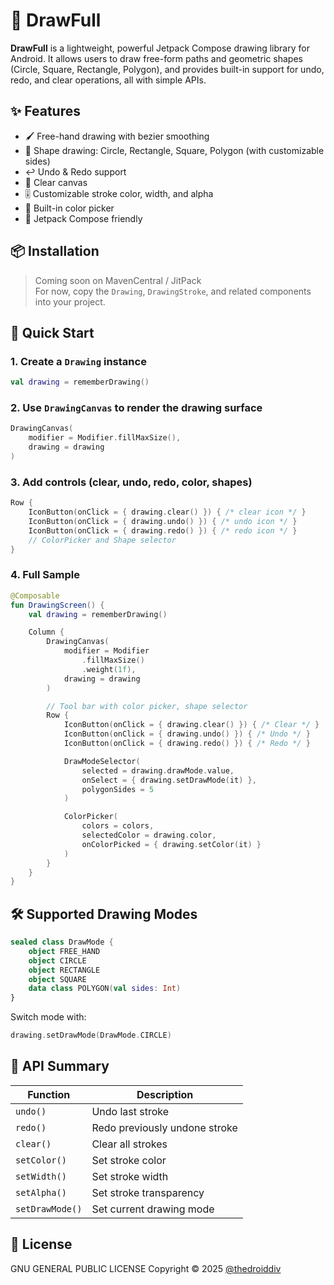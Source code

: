 # 🎨 DrawFull

**DrawFull** is a lightweight, powerful Jetpack Compose drawing library for Android. It allows users to draw free-form paths and geometric shapes (Circle, Square, Rectangle, Polygon), and provides built-in support for undo, redo, and clear operations, all with simple APIs.

## ✨ Features

- 🖌️ Free-hand drawing with bezier smoothing  
- 🔷 Shape drawing: Circle, Rectangle, Square, Polygon (with customizable sides)  
- ↩️ Undo & Redo support  
- 🧽 Clear canvas  
- 🎚️ Customizable stroke color, width, and alpha  
- 🎨 Built-in color picker  
- 🤖 Jetpack Compose friendly  

## 📦 Installation

> Coming soon on MavenCentral / JitPack  
For now, copy the `Drawing`, `DrawingStroke`, and related components into your project.

## 🚀 Quick Start

### 1. Create a `Drawing` instance

```kotlin
val drawing = rememberDrawing()
```

### 2. Use `DrawingCanvas` to render the drawing surface

```kotlin
DrawingCanvas(
    modifier = Modifier.fillMaxSize(),
    drawing = drawing
)
```

### 3. Add controls (clear, undo, redo, color, shapes)

```kotlin
Row {
    IconButton(onClick = { drawing.clear() }) { /* clear icon */ }
    IconButton(onClick = { drawing.undo() }) { /* undo icon */ }
    IconButton(onClick = { drawing.redo() }) { /* redo icon */ }
    // ColorPicker and Shape selector
}
```

### 4. Full Sample

```kotlin
@Composable
fun DrawingScreen() {
    val drawing = rememberDrawing()

    Column {
        DrawingCanvas(
            modifier = Modifier
                .fillMaxSize()
                .weight(1f),
            drawing = drawing
        )

        // Tool bar with color picker, shape selector
        Row {
            IconButton(onClick = { drawing.clear() }) { /* Clear */ }
            IconButton(onClick = { drawing.undo() }) { /* Undo */ }
            IconButton(onClick = { drawing.redo() }) { /* Redo */ }

            DrawModeSelector(
                selected = drawing.drawMode.value,
                onSelect = { drawing.setDrawMode(it) },
                polygonSides = 5
            )

            ColorPicker(
                colors = colors,
                selectedColor = drawing.color,
                onColorPicked = { drawing.setColor(it) }
            )
        }
    }
}
```

## 🛠️ Supported Drawing Modes

```kotlin
sealed class DrawMode {
    object FREE_HAND
    object CIRCLE
    object RECTANGLE
    object SQUARE
    data class POLYGON(val sides: Int)
}
```

Switch mode with:

```kotlin
drawing.setDrawMode(DrawMode.CIRCLE)
```

## 📘 API Summary

| Function         | Description                             |
|------------------|-----------------------------------------|
| `undo()`         | Undo last stroke                        |
| `redo()`         | Redo previously undone stroke           |
| `clear()`        | Clear all strokes                       |
| `setColor()`     | Set stroke color                        |
| `setWidth()`     | Set stroke width                        |
| `setAlpha()`     | Set stroke transparency                 |
| `setDrawMode()`  | Set current drawing mode                |

## 📄 License

GNU GENERAL PUBLIC LICENSE
Copyright © 2025 [@thedroiddiv](https://github.com/thedroiddiv)
